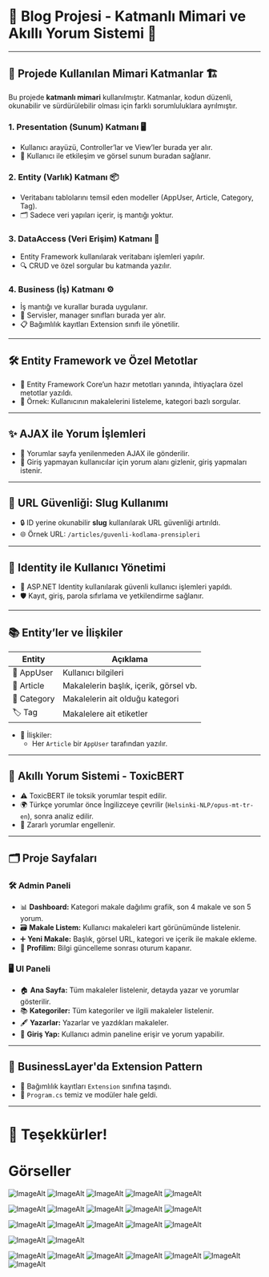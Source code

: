 # 🧩 Blog Projesi - Katmanlı Mimari ve Akıllı Yorum Sistemi 🚀

---

## 🚦 Projede Kullanılan Mimari Katmanlar 🏗️

Bu projede **katmanlı mimari** kullanılmıştır. Katmanlar, kodun düzenli, okunabilir ve sürdürülebilir olması için farklı sorumluluklara ayrılmıştır.

### 1. Presentation (Sunum) Katmanı 🖥️  
- Kullanıcı arayüzü, Controller’lar ve View’ler burada yer alır.  
- 👥 Kullanıcı ile etkileşim ve görsel sunum buradan sağlanır.

### 2. Entity (Varlık) Katmanı 📦  
- Veritabanı tablolarını temsil eden modeller (AppUser, Article, Category, Tag).  
- 🗂️ Sadece veri yapıları içerir, iş mantığı yoktur.

### 3. DataAccess (Veri Erişim) Katmanı 💾  
- Entity Framework kullanılarak veritabanı işlemleri yapılır.  
- 🔍 CRUD ve özel sorgular bu katmanda yazılır.

### 4. Business (İş) Katmanı ⚙️  
- İş mantığı ve kurallar burada uygulanır.  
- 🔧 Servisler, manager sınıfları burada yer alır.  
- 📋 Bağımlılık kayıtları Extension sınıfı ile yönetilir.

---

## 🛠️ Entity Framework ve Özel Metotlar

- 🔄 Entity Framework Core’un hazır metotları yanında, ihtiyaçlara özel metotlar yazıldı.  
- 📌 Örnek: Kullanıcının makalelerini listeleme, kategori bazlı sorgular.

---

## ✨ AJAX ile Yorum İşlemleri

- 📡 Yorumlar sayfa yenilenmeden AJAX ile gönderilir.  
- 🚫 Giriş yapmayan kullanıcılar için yorum alanı gizlenir, giriş yapmaları istenir.

---

## 🔐 URL Güvenliği: Slug Kullanımı

- 🔒 ID yerine okunabilir **slug** kullanılarak URL güvenliği artırıldı.  
- 🌐 Örnek URL: `/articles/guvenli-kodlama-prensipleri`

---

## 👤 Identity ile Kullanıcı Yönetimi

- 🔑 ASP.NET Identity kullanılarak güvenli kullanıcı işlemleri yapıldı.  
- 🛡️ Kayıt, giriş, parola sıfırlama ve yetkilendirme sağlanır.

---

## 📚 Entity’ler ve İlişkiler

| Entity   | Açıklama                                   |
| -------- | ----------------------------------------- |
| 👤 AppUser  | Kullanıcı bilgileri                        |
| 📝 Article  | Makalelerin başlık, içerik, görsel vb.   |
| 📂 Category | Makalelerin ait olduğu kategori            |
| 🏷️ Tag      | Makalelere ait etiketler                   |

- 🔗 İlişkiler:  
  - Her `Article` bir `AppUser` tarafından yazılır.  

---

## 🤖 Akıllı Yorum Sistemi - ToxicBERT

- ⚠️ ToxicBERT ile toksik yorumlar tespit edilir.  
- 🌍 Türkçe yorumlar önce İngilizceye çevrilir (`Helsinki-NLP/opus-mt-tr-en`), sonra analiz edilir.  
- 🚫 Zararlı yorumlar engellenir.

---

## 🗂️ Proje Sayfaları

### 🛠️ Admin Paneli

- 📊 **Dashboard:** Kategori makale dağılımı grafik, son 4 makale ve son 5 yorum.  
- 🗃️ **Makale Listem:** Kullanıcı makaleleri kart görünümünde listelenir.  
- ➕ **Yeni Makale:** Başlık, görsel URL, kategori ve içerik ile makale ekleme.  
- 👤 **Profilim:** Bilgi güncelleme sonrası oturum kapanır.

### 🖥️ UI Paneli

- 🏠 **Ana Sayfa:** Tüm makaleler listelenir, detayda yazar ve yorumlar gösterilir.  
- 📚 **Kategoriler:** Tüm kategoriler ve ilgili makaleler listelenir.  
- 🖋️ **Yazarlar:** Yazarlar ve yazdıkları makaleler.  
- 🔐 **Giriş Yap:** Kullanıcı admin paneline erişir ve yorum yapabilir.

---

## 🔄 BusinessLayer'da Extension Pattern

- 🧩 Bağımlılık kayıtları `Extension` sınıfına taşındı.  
- 🧹 `Program.cs` temiz ve modüler hale geldi.

---

# 🙏 Teşekkürler!  


# Görseller
![ImageAlt](https://github.com/SemihSanli/BlogStoreNTier/blob/fcf850b7c116b193fbd299b8aee91ba33767cb54/Images/Ekran%20g%C3%B6r%C3%BCnt%C3%BCs%C3%BC%202025-06-28%20005529.png)
![ImageAlt](https://github.com/SemihSanli/BlogStoreNTier/blob/fcf850b7c116b193fbd299b8aee91ba33767cb54/Images/Ekran%20g%C3%B6r%C3%BCnt%C3%BCs%C3%BC%202025-06-28%20005540.png)
![ImageAlt](https://github.com/SemihSanli/BlogStoreNTier/blob/fcf850b7c116b193fbd299b8aee91ba33767cb54/Images/Ekran%20g%C3%B6r%C3%BCnt%C3%BCs%C3%BC%202025-06-28%20112420.png)
![ImageAlt](https://github.com/SemihSanli/BlogStoreNTier/blob/b6d69db596dffcb0b89d97324eaf2f332c4fda86/Images/Ekran%20g%C3%B6r%C3%BCnt%C3%BCs%C3%BC%202025-06-28%20100750.png)
![ImageAlt](https://github.com/SemihSanli/BlogStoreNTier/blob/b6d69db596dffcb0b89d97324eaf2f332c4fda86/Images/a.jpg)


![ImageAlt](https://github.com/SemihSanli/BlogStoreNTier/blob/b6d69db596dffcb0b89d97324eaf2f332c4fda86/Images/Ekran%20g%C3%B6r%C3%BCnt%C3%BCs%C3%BC%202025-06-28%20005918.png)
![ImageAlt](https://github.com/SemihSanli/BlogStoreNTier/blob/b6d69db596dffcb0b89d97324eaf2f332c4fda86/Images/Ekran%20g%C3%B6r%C3%BCnt%C3%BCs%C3%BC%202025-06-28%20005924.png)
![ImageAlt](https://github.com/SemihSanli/BlogStoreNTier/blob/b6d69db596dffcb0b89d97324eaf2f332c4fda86/Images/Ekran%20g%C3%B6r%C3%BCnt%C3%BCs%C3%BC%202025-06-28%20005930.png)
![ImageAlt](https://github.com/SemihSanli/BlogStoreNTier/blob/b6d69db596dffcb0b89d97324eaf2f332c4fda86/Images/Ekran%20g%C3%B6r%C3%BCnt%C3%BCs%C3%BC%202025-06-28%20005937.png)
![ImageAlt](https://github.com/SemihSanli/BlogStoreNTier/blob/b6d69db596dffcb0b89d97324eaf2f332c4fda86/Images/Ekran%20g%C3%B6r%C3%BCnt%C3%BCs%C3%BC%202025-06-28%20005958.png)



![ImageAlt](https://github.com/SemihSanli/BlogStoreNTier/blob/b6d69db596dffcb0b89d97324eaf2f332c4fda86/Images/Ekran%20g%C3%B6r%C3%BCnt%C3%BCs%C3%BC%202025-06-28%20010119.png)
![ImageAlt](https://github.com/SemihSanli/BlogStoreNTier/blob/b6d69db596dffcb0b89d97324eaf2f332c4fda86/Images/Ekran%20g%C3%B6r%C3%BCnt%C3%BCs%C3%BC%202025-06-28%20010129.png)
![ImageAlt](https://github.com/SemihSanli/BlogStoreNTier/blob/b6d69db596dffcb0b89d97324eaf2f332c4fda86/Images/Ekran%20g%C3%B6r%C3%BCnt%C3%BCs%C3%BC%202025-06-28%20010140.png)
![ImageAlt](https://github.com/SemihSanli/BlogStoreNTier/blob/b6d69db596dffcb0b89d97324eaf2f332c4fda86/Images/Ekran%20g%C3%B6r%C3%BCnt%C3%BCs%C3%BC%202025-06-28%20010200.png)
![ImageAlt](https://github.com/SemihSanli/BlogStoreNTier/blob/b6d69db596dffcb0b89d97324eaf2f332c4fda86/Images/Ekran%20g%C3%B6r%C3%BCnt%C3%BCs%C3%BC%202025-06-28%20010208.png)

![ImageAlt](https://github.com/SemihSanli/BlogStoreNTier/blob/b6d69db596dffcb0b89d97324eaf2f332c4fda86/Images/Ekran%20g%C3%B6r%C3%BCnt%C3%BCs%C3%BC%202025-06-28%20010241.png)
![ImageAlt](https://github.com/SemihSanli/BlogStoreNTier/blob/b6d69db596dffcb0b89d97324eaf2f332c4fda86/Images/Ekran%20g%C3%B6r%C3%BCnt%C3%BCs%C3%BC%202025-06-28%20010246.png)



![ImageAlt](https://github.com/SemihSanli/BlogStoreNTier/blob/b6d69db596dffcb0b89d97324eaf2f332c4fda86/Images/Ekran%20g%C3%B6r%C3%BCnt%C3%BCs%C3%BC%202025-06-28%20010719.png)
![ImageAlt](https://github.com/SemihSanli/BlogStoreNTier/blob/908381df85d9d0909ca534b1bd110664bac51ac2/Images/Ekran%20g%C3%B6r%C3%BCnt%C3%BCs%C3%BC%202025-06-28%20114421.png)
![ImageAlt](https://github.com/SemihSanli/BlogStoreNTier/blob/b6d69db596dffcb0b89d97324eaf2f332c4fda86/Images/Ekran%20g%C3%B6r%C3%BCnt%C3%BCs%C3%BC%202025-06-28%20010726.png)
![ImageAlt](https://github.com/SemihSanli/BlogStoreNTier/blob/b6d69db596dffcb0b89d97324eaf2f332c4fda86/Images/Ekran%20g%C3%B6r%C3%BCnt%C3%BCs%C3%BC%202025-06-28%20010732.png)
![ImageAlt](https://github.com/SemihSanli/BlogStoreNTier/blob/b6d69db596dffcb0b89d97324eaf2f332c4fda86/Images/Ekran%20g%C3%B6r%C3%BCnt%C3%BCs%C3%BC%202025-06-28%20010200.png)
![ImageAlt](https://github.com/SemihSanli/BlogStoreNTier/blob/908381df85d9d0909ca534b1bd110664bac51ac2/Images/Ekran%20g%C3%B6r%C3%BCnt%C3%BCs%C3%BC%202025-06-28%20010739.png)
![ImageAlt](https://github.com/SemihSanli/BlogStoreNTier/blob/908381df85d9d0909ca534b1bd110664bac51ac2/Images/Ekran%20g%C3%B6r%C3%BCnt%C3%BCs%C3%BC%202025-06-28%20010745.png)

